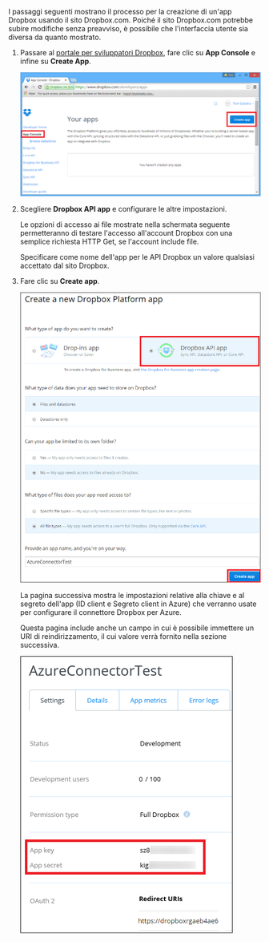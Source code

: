 I passaggi seguenti mostrano il processo per la creazione di un'app Dropbox usando il sito Dropbox.com. Poiché il sito Dropbox.com potrebbe subire modifiche senza preavviso, è possibile che l'interfaccia utente sia diversa da quanto mostrato.

1. Passare al [portale per sviluppatori Dropbox](https://www.dropbox.com/developers/apps), fare clic su **App Console** e infine su **Create App**.

	![Creare un'app Dropbox](./media/app-service-api-create-dropbox-app/dbappcreate.png)

2. Scegliere **Dropbox API app** e configurare le altre impostazioni.
 
	Le opzioni di accesso ai file mostrate nella schermata seguente permetteranno di testare l'accesso all'account Dropbox con una semplice richiesta HTTP Get, se l'account include file.

	Specificare come nome dell'app per le API Dropbox un valore qualsiasi accettato dal sito Dropbox.

3. Fare clic su **Create app**.

	![Creare un'app Dropbox](./media/app-service-api-create-dropbox-app/dbapiapp.png)

	La pagina successiva mostra le impostazioni relative alla chiave e al segreto dell'app (ID client e Segreto client in Azure) che verranno usate per configurare il connettore Dropbox per Azure.

	Questa pagina include anche un campo in cui è possibile immettere un URI di reindirizzamento, il cui valore verrà fornito nella sezione successiva.

	![Creare un'app Dropbox](./media/app-service-api-create-dropbox-app/dbappsettings.png)

<!---HONumber=August15_HO6-->